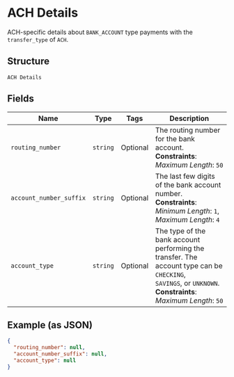 
# ACH Details

ACH-specific details about `BANK_ACCOUNT` type payments with the `transfer_type` of `ACH`.

## Structure

`ACH Details`

## Fields

| Name | Type | Tags | Description |
|  --- | --- | --- | --- |
| `routing_number` | `string` | Optional | The routing number for the bank account.<br>**Constraints**: *Maximum Length*: `50` |
| `account_number_suffix` | `string` | Optional | The last few digits of the bank account number.<br>**Constraints**: *Minimum Length*: `1`, *Maximum Length*: `4` |
| `account_type` | `string` | Optional | The type of the bank account performing the transfer. The account type can be `CHECKING`,<br>`SAVINGS`, or `UNKNOWN`.<br>**Constraints**: *Maximum Length*: `50` |

## Example (as JSON)

```json
{
  "routing_number": null,
  "account_number_suffix": null,
  "account_type": null
}
```

